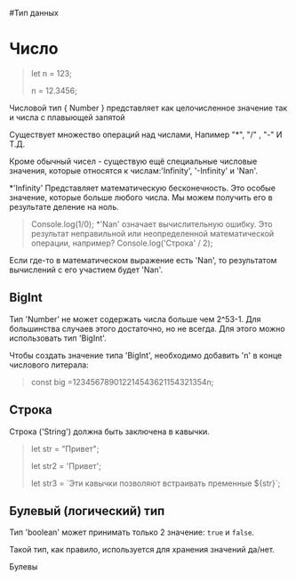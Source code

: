 #Тип данных 

# Число
>let n = 123;
>
>n = 12.3456;

Числовой тип { Number } представляет как целочисленное значение так и числа с плавыющей запятой 

Существует множество  операций над числами, Напимер "*", "/" , "-" И Т.Д.

Кроме обычный  чисел - существую ещё специальные числовые значения, которые относятся к числам:'Infinity', '-Infinity' и 'Nan'.

*'Infinity' Представляет математическую бесконечность. Это особые значение, которые больше любого числа. 
Мы можем получить его в результате деление на ноль.
>Console.log(1/0);
*'Nan' означает вычислительную ошибку. Это результат неправильной или неопределенной математической операции, например?
>Console.log('Строка' / 2);

Если где-то  в математическом выражение есть 'Nan', то результатом вычислений с его участием будет 'Nan'.

## BigInt
Тип 'Number'  не может содержать  числа больше чем 2^53-1. Для большинства случаев этого достаточно, но не всегда.
Для этого можно использовать тип 'BigInt'.

Чтобы создать значение типа 'BigInt', необходимо добавить 'n' в конце числового литерала:
>const big =123456789012214543621154321354n;

## Строка
Строка ('String') должна быть заключена в кавычки.
>let str = "Привет";
>
>let str2 = 'Привет';
>
>let str3 = \`Эти кавычки позволяют встраивать пременные ${str}\`;

## Булевый (логический) тип 
Тип 'boolean' может принимать только 2 значение: `true` и `false`.

Такой тип, как правило, используется для хранения значений да/нет.

Булевы 
